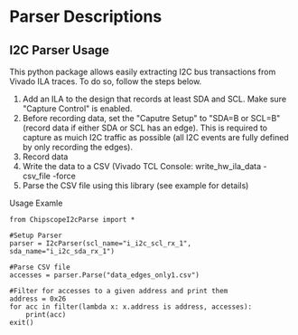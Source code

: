 # Parser Descriptions 

## I2C Parser Usage
This python package allows easily extracting I2C bus transactions from Vivado ILA traces. To do so, follow the
steps below.

1. Add an ILA to the design that records at least SDA and SCL. Make sure "Capture Control" is enabled.
2. Before recording data, set the "Caputre Setup" to "SDA=B or SCL=B" (record data if either SDA or SCL has an edge).
   This is required to capture as muich I2C traffic as possible (all I2C events are fully defined by only recording
   the edges).
3. Record data
4. Write the data to a CSV (Vivado TCL Console: write_hw_ila_data -csv_file -force <fileName>
5. Parse the CSV file using this library (see example for details)

Usage Examle
```
from ChipscopeI2cParse import *

#Setup Parser
parser = I2cParser(scl_name="i_i2c_scl_rx_1", sda_name="i_i2c_sda_rx_1")

#Parse CSV file
accesses = parser.Parse("data_edges_only1.csv")

#Filter for accesses to a given address and print them
address = 0x26
for acc in filter(lambda x: x.address is address, accesses):
    print(acc)
exit()
```
